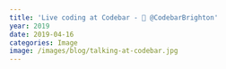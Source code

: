 ```yaml
---
title: 'Live coding at Codebar - 📸 @CodebarBrighton'
year: 2019
date: 2019-04-16
categories: Image
image: /images/blog/talking-at-codebar.jpg
---
```

